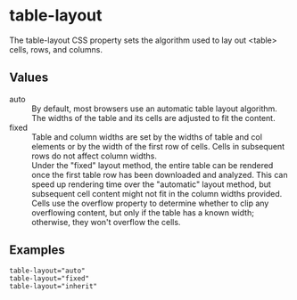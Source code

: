 # table-layout

The table-layout CSS property sets the algorithm used to lay out &lt;table&gt; cells, rows, and columns.

## Values

<dl>
<dt>auto</dt>
<dd>By default, most browsers use an automatic table layout algorithm. The widths of the table and its cells are adjusted to fit the content.</dd>
<dt>fixed</dt>
<dd>Table and column widths are set by the widths of table and col elements or by the width of the first row of cells. Cells in subsequent rows do not affect column widths.</dd>
<dd>Under the "fixed" layout method, the entire table can be rendered once the first table row has been downloaded and analyzed. This can speed up rendering time over the "automatic" layout method, but subsequent cell content might not fit in the column widths provided. Cells use the overflow property to determine whether to clip any overflowing content, but only if the table has a known width; otherwise, they won't overflow the cells.</dd>
</dl>

## Examples

```
table-layout="auto"
table-layout="fixed"
table-layout="inherit"
```
